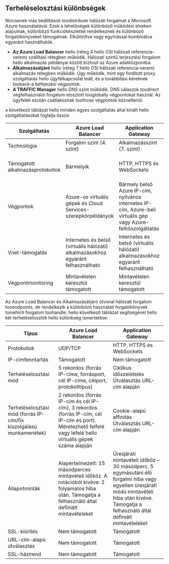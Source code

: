 ## <a name="load-balancer-differences"></a>Terheléselosztási különbségek

Nincsenek más beállítások toodistribute hálózati forgalmat a Microsoft Azure használatával. Ezek a lehetőségek különböző működési elveken alapulnak, különböző funkciókészlettel rendelkeznek és különböző forgatókönyveket támogatnak. Elkülönítve vagy egymással kombinálva egyaránt használhatók.

* **Az Azure Load Balancer** hello (réteg 4 hello OSI hálózati referencia-verem) szállítási rétegben működik. Hálózati szintű terjesztési forgalom hello alkalmazás példányai között biztosít az Azure adatközpontba.
* **Alkalmazásátjáró** hello (réteg 7 hello OSI hálózati referencia-verem) alkalmazás rétegben működik. Úgy működik, mint egy fordított proxy szolgáltatás hello ügyfélkapcsolat leáll, és a továbbítási kérelmek tooback-a befejezési végpontok.
* **A TRAFFIC Manager** hello DNS szint működik.  DNS válaszok toodirect végfelhasználói forgalom elosztott tooglobally végpontokat használ. Az ügyfelek ezután csatlakoznak toothose végpontok közvetlenül.

a következő táblázat hello minden egyes szolgáltatás által kínált hello szolgáltatásokat foglalja össze:

| Szolgáltatás | Azure Load Balancer | Application Gateway | Traffic Manager |
| --- | --- | --- | --- |
| Technológia |Forgalmi szint (4. szint) |Alkalmazásszint (7. szint) |DNS-szint |
| Támogatott alkalmazásprotokollok |Bármelyik |HTTP, HTTPS és WebSockets |Bármelyik (a végpontmonitoringhoz szükség van egy HTTP-végpontra) |
| Végpontok |Azure-os virtuális gépek és Cloud Services-szerepkörpéldányok |Bármely belső Azure IP-cím, nyilvános internetes IP-cím, Azure-beli virtuális gép vagy Azure-felhőszolgáltatás |Azure-os virtuális gépek, Cloud Services-példányok, Azure Web Apps és külső végpontok |
| Vnet-támogatás |Internetes és belső (virtuális hálózati) alkalmazásokhoz egyaránt felhasználható |Internetes és belső (virtuális hálózati) alkalmazásokhoz egyaránt felhasználható |Csak az internetes alkalmazásokat támogatja |
| Végpontmonitoring |Mintavételen keresztül támogatott |Mintavételen keresztül támogatott |HTTP/HTTPS GET-en keresztül támogatott |

Az Azure Load Balancer és Alkalmazásátjáró útvonal hálózati forgalom tooendpoints, de rendelkezik a különböző használati forgatókönyvek toowhich forgalom toohandle. hello következő táblázat segítségével hello két terheléselosztók hello különbség ismertetése:

| Típus | Azure Load Balancer | Application Gateway |
| --- | --- | --- |
| Protokollok |UDP/TCP |HTTP, HTTPS és WebSockets |
| IP-címfenntartás |Támogatott |Nem támogatott |
| Terheléselosztási mód |5 rekordos (forrás IP-címe, forrásport, cél IP-címe, célport, protokolltípus) |Ciklikus időszeletelés<br>Útválasztás URL-cím alapján |
| Terheléselosztási mód (forrás IP-cím/fix kiszolgálású munkamenetek) |2 rekordos (forrás IP-cím és cél IP-cím), 3 rekordos (forrás IP-cím, cél IP-cím és port). Méretezhető felfelé vagy lefelé hello virtuális gépek száma alapján |Cookie-alapú affinitás<br>Útválasztás URL-cím alapján |
| Állapotminták |Alapértelmezett: 15 másodperces mintavételi időköz. A rotációból kivéve: 2 folyamatos hiba után. Támogatja a felhasználó által definiált mintavételeket |Üresjárati mintavételi időköz – 30 másodperc. 5 egymásutáni élő forgalmi hiba vagy egyetlen üresjárati módú mintavételi hiba után kivéve. Támogatja a felhasználó által definiált mintavételeket |
| SSL-kiürítés |Nem támogatott |Támogatott |
| URL-cím-alapú útválasztás | Nem támogatott | Támogatott|
| SSL-házirend | Nem támogatott | Támogatott|
